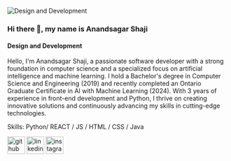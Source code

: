 ![Design and Development](https://drive.google.com/file/d/1PtzSSezxHBhxraY7g_1zVjE-q7gz-L_5/view?usp=drive_link)

### Hi there 👋, my name is Anandsagar Shaji
#### Design and Development

Hello, I'm Anandsagar Shaji, a passionate software developer with a strong foundation in computer science and a specialized focus on artificial intelligence and machine learning. I hold a Bachelor's degree in Computer Science and Engineering (2019) and recently completed an Ontario Graduate Certificate in AI with Machine Learning (2024). With 3 years of experience in front-end development and Python, I thrive on creating innovative solutions and continuously advancing my skills in cutting-edge technologies.

Skills: Python/ REACT / JS / HTML / CSS / Java 



[<img src='https://cdn.jsdelivr.net/npm/simple-icons@3.0.1/icons/github.svg' alt='github' height='40'>](https://github.com/anand246)  [<img src='https://cdn.jsdelivr.net/npm/simple-icons@3.0.1/icons/linkedin.svg' alt='linkedin' height='40'>](https://www.linkedin.com/in/shajianandsagar/)  [<img src='https://cdn.jsdelivr.net/npm/simple-icons@3.0.1/icons/instagram.svg' alt='instagram' height='40'>](https://www.instagram.com/anand_sagar97/)  

